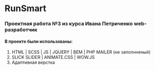 # RunSmart

### Проектная работа №3 из курса Ивана Петриченко web-разработчик
#### В проекте были использованы:
1. HTML | SCSS | JS | JQUERY | BEM | PHP MAILER (не заполнненый)
2. SLICK SLIDER | ANIMATE.CSS | WOW.JS
3. Адаптивная верстка
